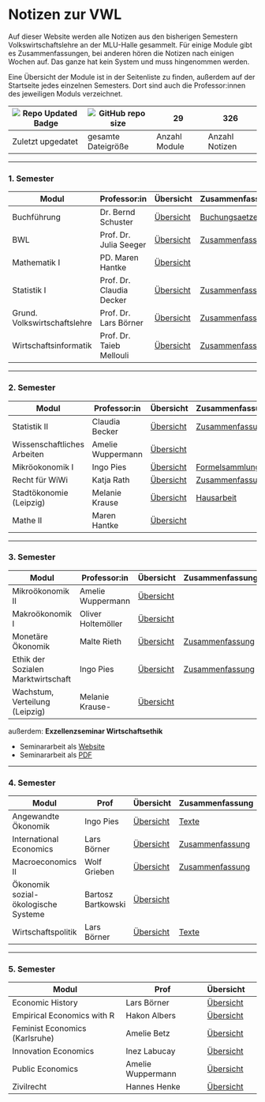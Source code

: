 # Notizen zur VWL

Auf dieser Website werden alle Notizen aus den bisherigen Semestern Volkswirtschaftslehre an der MLU-Halle gesammelt. Für einige Module gibt es Zusammenfassungen, bei anderen hören die Notizen nach einigen Wochen auf. Das ganze hat kein System und muss hingenommen werden.

Eine Übersicht der Module ist in der Seitenliste zu finden, außerdem auf der Startseite jedes einzelnen Semesters. Dort sind auch die Professor:innen des jeweiligen Moduls verzeichnet.



|![Repo Updated Badge](https://badges.strrl.dev/updated/skriptum/vwl)|![GitHub repo size](https://img.shields.io/github/repo-size/skriptum/vwl)|29| 326 |
|---|---|---|---|
|Zuletzt upgedatet|gesamte Dateigröße|Anzahl Module| Anzahl Notizen |



---

### 1. Semester

| Modul                        | Professor:in             | Übersicht                                            | Zusammenfassung                                              |
| ---------------------------- | ------------------------ | ---------------------------------------------------- | ------------------------------------------------------------ |
| Buchführung                  | Dr. Bernd Schuster       | [Übersicht](vwl1/VL_Buchfuehrung/README.md)          | [Buchungsaetze](vwl1/VL_Buchfuehrung/2021-10-00-Buchungsaetze.md) |
| BWL                          | Prof. Dr. Julia Seeger   | [Übersicht](vwl1/VL_BWL/README.md)                   | [Zusammenfassung](vwl1/VL_BWL/2021-10-00-Zusammenfassung.md) |
| Mathematik I                 | PD. Maren Hantke         | [Übersicht](vwl1/VL_Mathe1/README.md)                |                                                              |
| Statistik I                  | Prof. Dr. Claudia Decker | [Übersicht](vwl1/VL_Statistik1/README.md)            | [Zusammenfassung](vwl1/VL_Statistik1/2021-10-00-Zusammenfassung.md) |
| Grund. Volkswirtschaftslehre | Prof. Dr. Lars Börner    | [Übersicht](vwl1/VL_VWL/README.md)                   | [Zusammenfassung](vwl1/VL_VWL/2021-10-00-Zusammenfassung.md) |
| Wirtschaftsinformatik        | Prof. Dr. Taieb Mellouli | [Übersicht](vwl1/VL_Wirtschaftsinformatik/README.md) | [Zusammenfassung](vwl1/VL_Wirtschaftsinformatik/2021-10-00-Zusammenfassung.md) |

---

### 2. Semester

| Modul                       | Professor:in      | Übersicht                                 | Zusammenfassung                                              |
| --------------------------- | ----------------- | ----------------------------------------- | ------------------------------------------------------------ |
| Statistik II                | Claudia Becker    | [Übersicht](vwl2/VL_Statistik2/README.md) | [Zusammenfassung](vwl2/VL_Statistik2/2022-04-00-Zusammenfassung.md) |
| Wissenschaftliches Arbeiten | Amelie Wuppermann | [Übersicht](vwl2/VL_WissArbeit/README.md) |                                                              |
| Mikröokonomik I             | Ingo Pies         | [Übersicht](vwl2/VL_Mikro/README.md)      | [Formelsammlung](vwl2/VL_Mikro/2022-04-00-Formelsammlung.md) |
| Recht für WiWi              | Katja Rath        | [Übersicht](vwl2/VL_Recht-WiWi/README.md) | [Zusammenfassung](vwl2/VL_Recht-WiWi/2022-04-00-Zusammenfassung.md) |
| Stadtökonomie (Leipzig)     | Melanie Krause    | [Übersicht](vwl2/VL_Stadt/README.md)      | [Hausarbeit](vwl2/VL_Stadt/hausarbeit/Hausarbeit.html)       |
| Mathe II                    | Maren Hantke      | [Übersicht](vwl2/VL_Mathe2/README.md)     |                                                              |

---

### 3. Semester

| Modul                              | Professor:in       | Übersicht                               | Zusammenfassung                                              |
| ---------------------------------- | ------------------ | --------------------------------------- | ------------------------------------------------------------ |
| Mikroökonomik II                   | Amelie Wuppermann  | [Übersicht](vwl3/VL_Mikro2/README.md)   |                                                              |
| Makroökonomik I                    | Oliver Holtemöller | [Übersicht](vwl3/VL_Makro1/README.md)   |                                                              |
| Monetäre Ökonomik                  | Malte Rieth        | [Übersicht](vwl3/VL_Monetär/README.md)  | [Zusammenfassung](vwl3/VL_Monetaer/2022-10-00-Zusammenfassung.md) |
| Ethik der Sozialen Marktwirtschaft | Ingo Pies          | [Übersicht](vwl3/VL_Ethik/README.md)    | [Zusammenfassung](vwl3/VL_Ethik/2022-10-00-Zusammenfassung.md) |
| Wachstum, Verteilung (Leipzig)     | Melanie Krause-    | [Übersicht](vwl3/VL_Wachstum/README.md) |                                                              |

außerdem: **Exzellenzseminar Wirtschaftsethik**

- Seminararbeit als [Website](https://htmlpreview.github.io/?https://github.com/skriptum/vwl3/blob/master/VL_Ethik/Hayek/Ausarbeitung.html)
- Seminararbeit als [PDF](https://raw.githubusercontent.com/skriptum/vwl3/master/VL_Ethik/Hayek/Walk%20-%20Russland%20und%20Hayek.pdf)

---

### 4. Semester

| Modul                               | Prof               | Übersicht                                    | Zusammenfassung                                              |
| ----------------------------------- | ------------------ | -------------------------------------------- | ------------------------------------------------------------ |
| Angewandte Ökonomik                 | Ingo Pies          | [Übersicht](vwl4/VL_Angewandte/README.md)    | [Texte](vwl4/VL_Angewandte/2023-04-00-Lesenotizen.md)        |
| International Economics             | Lars Börner        | [Übersicht](vwl4/VL_International/README.md) | [Zusammenfassung](vwl4/VL_International/2023-04-00-Zusammenfassung.md) |
| Macroeconomics II                   | Wolf Grieben       | [Übersicht](vwl4/VL_Makro2/README.md)        | [Zusammenfassung](vwl4/VL_Makro2/2023-04-00-Zusammenfassung.md) |
| Ökonomik sozial-ökologische Systeme | Bartosz Bartkowski | [Übersicht](vwl4/VL_SoÖko/README.md)         |                                                              |
| Wirtschaftspolitik                  | Lars Börner        | [Übersicht](vwl4/VL_WiPo/README.md)          | [Texte](vwl4/VL_WiPo/2023-04-00-Lesenotizen.md)              |

---

###  5. Semester

| Modul                          | Prof              | Übersicht                                  |      |
| ------------------------------ | ----------------- | ------------------------------------------ | ---- |
| Economic History               | Lars Börner       | [Übersicht](vwl5/VL_EconHistory/README.md) |      |
| Empirical Economics with R     | Hakon Albers      | [Übersicht](vwl5/VL_Empirical/README.md)   |      |
| Feminist Economics (Karlsruhe) | Amelie Betz       | [Übersicht](vwl5/VL_Feminist/README.md)    |      |
| Innovation Economics           | Inez Labucay      | [Übersicht](vwl5/VL_Innovation/README.md)  |      |
| Public Economics               | Amelie Wuppermann | [Übersicht](vwl5/VL_PublicEcon/README.md)  |      |
| Zivilrecht                     | Hannes Henke      | [Übersicht](vwl5/README.md)                |      |


